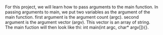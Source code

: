 For this project, we will learn how to pass arguments to the main function.
In passing arguments to main, we put two variables as the argument of the main function.
first argument is the argument count (argc).
second argument is the argument vector (argv). This vector is an array of string.
The main fuction will then look like thi:
int main(int argc, char* argv[]){}.
